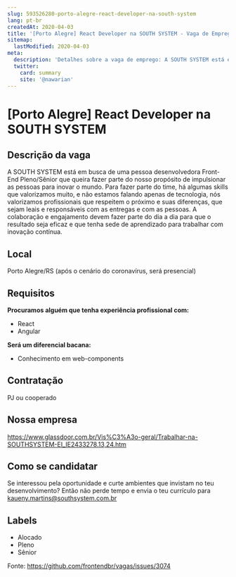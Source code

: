 ```yaml
---
slug: 593526280-porto-alegre-react-developer-na-south-system
lang: pt-br
createdAt: 2020-04-03
title: '[Porto Alegre] React Developer na SOUTH SYSTEM - Vaga de Emprego'
sitemap:
  lastModified: 2020-04-03
meta:
  description: 'Detalhes sobre a vaga de emprego: A SOUTH SYSTEM está em busca de uma pessoa desenvolvedora Front-End Pleno/Sênior que queira fazer parte do nosso propósito de impulsionar as pessoas para inovar o mundo. Para fazer parte do time, há algumas skills que valorizamos muito, e não estamos falando apenas de tecnologia, nós valorizamos profissionais que respeitem o próximo e suas diferenças, que sejam leais e responsáveis com as entregas e com as pessoas. A colaboração e engajamento devem fazer parte do dia a dia para que o resultado seja eficaz e que tenha sede de aprendizado para trabalhar com inovação contínua.'
  twitter:
    card: summary
    site: '@nawarian'
---
```


# [Porto Alegre] React Developer na SOUTH SYSTEM

## Descrição da vaga

A SOUTH SYSTEM está em busca de uma pessoa desenvolvedora Front-End Pleno/Sênior que queira fazer parte do nosso propósito de impulsionar as pessoas para inovar o mundo. Para fazer parte do time, há algumas skills que valorizamos muito, e não estamos falando apenas de tecnologia, nós valorizamos profissionais que respeitem o próximo e suas diferenças, que sejam leais e responsáveis com as entregas e com as pessoas. A colaboração e engajamento devem fazer parte do dia a dia para que o resultado seja eficaz e que tenha sede de aprendizado para trabalhar com inovação contínua.

## Local

Porto Alegre/RS (após o cenário do coronavírus, será presencial)

## Requisitos

**Procuramos alguém que tenha experiência profissional com:**

-  React
- Angular

**Será um diferencial bacana:**

- Conhecimento em web-components

## Contratação

PJ ou cooperado

## Nossa empresa

https://www.glassdoor.com.br/Vis%C3%A3o-geral/Trabalhar-na-SOUTHSYSTEM-EI_IE2433278.13,24.htm

## Como se candidatar

Se interessou pela oportunidade e curte ambientes que invistam no teu desenvolvimento? Então não perde tempo e envia o teu currículo para kaueny.martins@southsystem.com.br

## Labels

- Alocado
- Pleno
- Sênior


Fonte: https://github.com/frontendbr/vagas/issues/3074